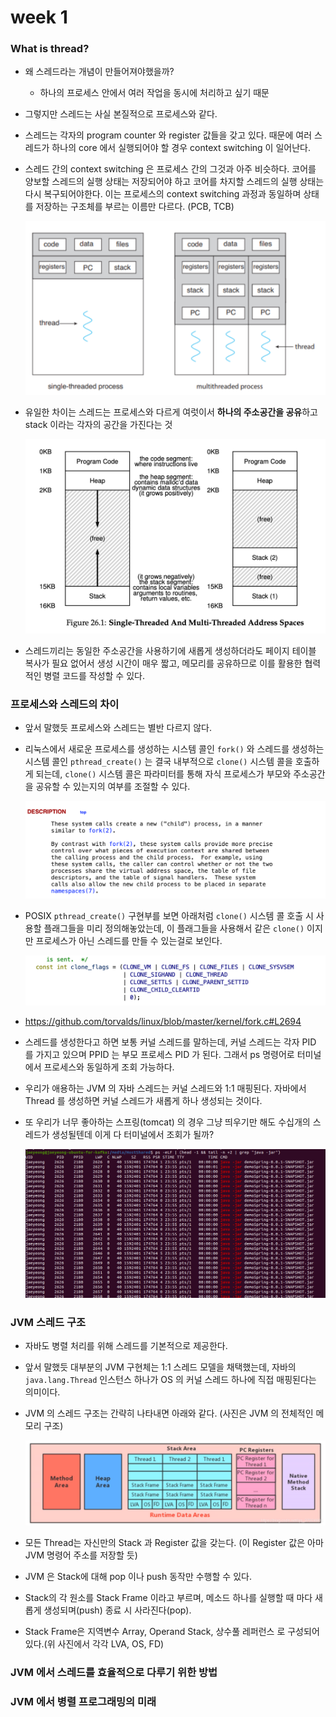 # week 1

### What is thread?

- 왜 스레드라는 개념이 만들어져야했을까?
    - 하나의 프로세스 안에서 여러 작업을 동시에 처리하고 싶기 때문
- 그렇지만 스레드는 사실 본질적으로 프로세스와 같다.
- 스레드는 각자의 program counter 와 register 값들을 갖고 있다. 때문에 여러 스레드가 하나의 core 에서 실행되어야 할 경우 context switching 이 일어난다.
- 스레드 간의 context switching 은 프로세스 간의 그것과 아주 비슷하다. 코어를 양보할 스레드의 실행 상태는 저장되어야 하고 코어를 차지할 스레드의 실행 상태는 다시 복구되어야한다. 이는 프로세스의 context switching 과정과 동일하며 상태를 저장하는 구조체를 부르는 이름만 다르다. (PCB, TCB)
    
    ![image.png](res/image.png)
    
- 유일한 차이는 스레드는 프로세스와 다르게 여럿이서 **하나의 주소공간을 공유**하고 stack 이라는 각자의 공간을 가진다는 것
    
    ![image.png](res/image%201.png)
    
- 스레드끼리는 동일한 주소공간을 사용하기에 새롭게 생성하더라도 페이지 테이블 복사가 필요 없어서 생성 시간이 매우 짧고, 메모리를 공유하므로 이를 활용한 협력적인 병렬 코드를 작성할 수 있다.

### 프로세스와 스레드의 차이

- 앞서 말했듯 프로세스와 스레드는 별반 다르지 않다.
- 리눅스에서 새로운 프로세스를 생성하는 시스템 콜인 `fork()` 와 스레드를 생성하는 시스템 콜인 `pthread_create()` 는 결국 내부적으로 `clone()` 시스템 콜을 호출하게 되는데, `clone()` 시스템 콜은 파라미터를 통해 자식 프로세스가 부모와 주소공간을 공유할 수 있는지의 여부를 조절할 수 있다.
    
    ![image.png](res/image%202.png)
    
- POSIX `pthread_create()`  구현부를 보면 아래처럼 `clone()` 시스템 콜 호출 시 사용할 플래그들을 미리 정의해놓았는데, 이 플래그들을 사용해서 같은 `clone()` 이지만 프로세스가 아닌 스레드를 만들 수 있는걸로 보인다.
    
    ![image.png](res/image%203.png)
    
- https://github.com/torvalds/linux/blob/master/kernel/fork.c#L2694
- 스레드를 생성한다고 하면 보통 커널 스레드를 말하는데, 커널 스레드는 각자 PID 를 가지고 있으며 PPID 는 부모 프로세스 PID 가 된다. 그래서 ps 명령어로 터미널에서 프로세스와 동일하게 조회 가능하다.
- 우리가 애용하는 JVM 의 자바 스레드는 커널 스레드와 1:1 매핑된다. 자바에서 Thread 를 생성하면 커널 스레드가 새롭게 하나 생성되는 것이다.
- 또 우리가 너무 좋아하는 스프링(tomcat) 의 경우 그냥 띄우기만 해도 수십개의 스레드가 생성될텐데 이게 다 터미널에서 조회가 될까?
    
    ![image.png](res/image%204.png)
    

### JVM 스레드 구조

- 자바도 병렬 처리를 위해 스레드를 기본적으로 제공한다.
- 앞서 말했듯 대부분의 JVM 구현체는 1:1 스레드 모델을 채택했는데, 자바의 `java.lang.Thread` 인스턴스 하나가 OS 의 커널 스레드 하나에 직접 매핑된다는 의미이다.
- JVM 의 스레드 구조는 간략히 나타내면 아래와 같다. (사진은 JVM 의 전체적인 메모리 구조)
    
    ![image.png](res/image%205.png)
    
- 모든 Thread는 자신만의 Stack 과 Register 값을 갖는다. (이 Register 값은 아마 JVM 명령어 주소를 저장할 듯)
- JVM 은 Stack에 대해 pop 이나 push 동작만 수행할 수 있다.
- Stack의 각 원소를 Stack Frame 이라고 부르며, 메소드 하나를 실행할 때 마다 새롭게 생성되며(push) 종료 시 사라진다(pop).
- Stack Frame은 지역변수 Array, Operand Stack, 상수풀 레퍼런스 로 구성되어 있다.(위 사진에서 각각 LVA, OS, FD)

### JVM 에서 스레드를 효율적으로 다루기 위한 방법

### JVM 에서 병렬 프로그래밍의 미래